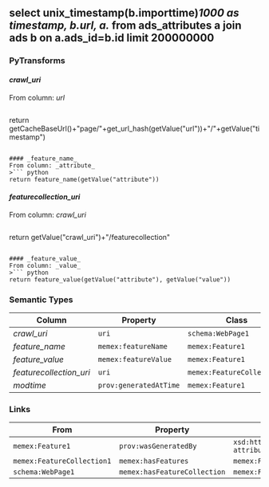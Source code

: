 ## select unix_timestamp(b.importtime)*1000 as timestamp, b.url, a.* from ads_attributes a join ads b on a.ads_id=b.id  limit 200000000

### PyTransforms
#### _crawl_uri_
From column: _url_
>``` python
return getCacheBaseUrl()+"page/"+get_url_hash(getValue("url"))+"/"+getValue("timestamp")
```

#### _feature_name_
From column: _attribute_
>``` python
return feature_name(getValue("attribute"))
```

#### _featurecollection_uri_
From column: _crawl_uri_
>``` python
return getValue("crawl_uri")+"/featurecollection"
```

#### _feature_value_
From column: _value_
>``` python
return feature_value(getValue("attribute"), getValue("value"))
```


### Semantic Types
| Column | Property | Class |
|  ----- | -------- | ----- |
| _crawl_uri_ | `uri` | `schema:WebPage1`|
| _feature_name_ | `memex:featureName` | `memex:Feature1`|
| _feature_value_ | `memex:featureValue` | `memex:Feature1`|
| _featurecollection_uri_ | `uri` | `memex:FeatureCollection1`|
| _modtime_ | `prov:generatedAtTime` | `memex:Feature1`|


### Links
| From | Property | To |
|  --- | -------- | ---|
| `memex:Feature1` | `prov:wasGeneratedBy` | `xsd:http://memexproxy.com/data/software/extractor/ist/ist-attributes-database`|
| `memex:FeatureCollection1` | `memex:hasFeatures` | `memex:Feature1`|
| `schema:WebPage1` | `memex:hasFeatureCollection` | `memex:FeatureCollection1`|
